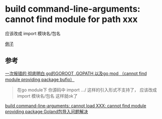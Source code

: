 

# build command-line-arguments: cannot find module for path xxx

应该改成 import 模块名/包名

[例子](/go-learning-example/go-basic-example/002、package-variable-function/07、variables.go)

## 参考

[一次报错的 彻底明白 go的GOROOT ,GOPATH 以及go mod （cannot find module providing package bufio）](https://blog.csdn.net/sinat_23156865/article/details/100655475)

> 在go module下 你源码中 import …/ 这样的引入形式不支持了， 应该改成 import 模块名/包名  这样就ok了

[build command-line-arguments: cannot load XXX: cannot find module providing package Goland包导入问题解决](https://blog.csdn.net/slphahaha/article/details/99637047?depth_1-utm_source=distribute.pc_relevant.none-task&utm_source=distribute.pc_relevant.none-task)